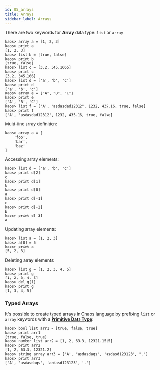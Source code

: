 ```yaml
---
id: 05_arrays
title: Arrays
sidebar_label: Arrays
---
```


There are two keywords for **Array** data type: `list` or `array`

```
kaos> array a = [1, 2, 3]
kaos> print a
[1, 2, 3]
kaos> list b = [true, false]
kaos> print b
[true, false]
kaos> list c = [3.2, 345.1665]
kaos> print c
[3.2, 345.166]
kaos> list d = ['a', 'b', 'c']
kaos> print d
['a', 'b', 'c']
kaos> array e = ["A", "B", "C"]
kaos> print e
['A', 'B', 'C']
kaos> list f = ['A', "asdasdad12312", 1232, 435.16, true, false]
kaos> print f
['A', 'asdasdad12312', 1232, 435.16, true, false]
```

Multi-line array definition:

```
kaos> array a = [
    'foo',
    'bar',
    'baz'
]
```

Accessing array elements:

```
kaos> list d = ['a', 'b', 'c']
kaos> print d[2]
c
kaos> print d[1]
b
kaos> print d[0]
a
kaos> print d[-1]
c
kaos> print d[-2]
b
kaos> print d[-3]
a
```

Updating array elements:

```
kaos> list a = [1, 2, 3]
kaos> a[0] = 5
kaos> print a
[5, 2, 3]
```

Deleting array elements:

```
kaos> list g = [1, 2, 3, 4, 5]
kaos> print g
[1, 2, 3, 4, 5]
kaos> del g[1]
kaos> print g
[1, 3, 4, 5]
```

### Typed Arrays

It's possible to create typed arrays in Chaos language
by prefixing `list` or `array` keywords with a [**Primitive Data Type**](04_primitive-data-types.md):

```
kaos> bool list arr1 = [true, false, true]
kaos> print arr1
[true, false, true]
kaos> number list arr2 = [1, 2, 63.3, 12321.1515]
kaos> print arr2
[1, 2, 63.3, 12321.2]
kaos> string array arr3 = ['A', "asdasdaqs", 'asdasd123123', "."]
kaos> print arr3
['A', 'asdasdaqs', 'asdasd123123', '.']
```
